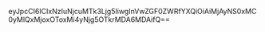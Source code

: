 eyJpcCI6ICIxNzIuNjcuMTk3Ljg5IiwgInVwZGF0ZWRfYXQiOiAiMjAyNS0xMC0yMlQxMjoxOToxMi4yNjg5OTkrMDA6MDAifQ==